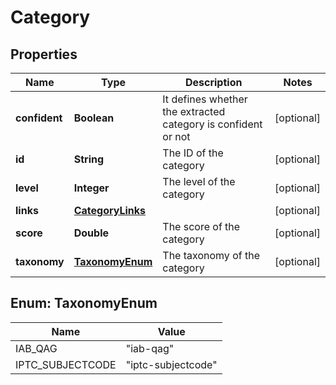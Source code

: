 

# Category

## Properties

Name | Type | Description | Notes
------------ | ------------- | ------------- | -------------
**confident** | **Boolean** | It defines whether the extracted category is confident or not |  [optional]
**id** | **String** | The ID of the category |  [optional]
**level** | **Integer** | The level of the category |  [optional]
**links** | [**CategoryLinks**](CategoryLinks.md) |  |  [optional]
**score** | **Double** | The score of the category |  [optional]
**taxonomy** | [**TaxonomyEnum**](#TaxonomyEnum) | The taxonomy of the category |  [optional]



## Enum: TaxonomyEnum

Name | Value
---- | -----
IAB_QAG | &quot;iab-qag&quot;
IPTC_SUBJECTCODE | &quot;iptc-subjectcode&quot;



